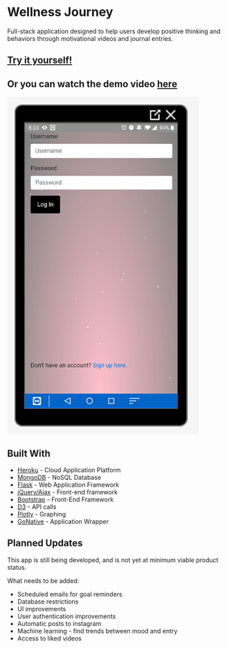 # **Wellness Journey** 

Full-stack application designed to help users develop positive thinking and behaviors through motivational videos and journal entries. 

## [Try it yourself!](https://wellnessjourney.herokuapp.com/login)

## Or you can watch the demo video [here](https://drive.google.com/open?id=18y1c42mFzwOQfzSe4IjqgzeSDtKhYxJd)

![](wellnessjourney/static/images/loginpage.PNG)

## Built With

- [Heroku](https://www.heroku.com/) - Cloud Application Platform
- [MongoDB](https://www.mongodb.com/) - NoSQL Database
- [Flask](https://palletsprojects.com/p/flask/) - Web Application Framework
- [jQuery/Ajax](https://jquery.com/) - Front-end framework 
- [Bootstrap](https://getbootstrap.com/) - Front-End Framework
- [D3](https://d3js.org/) - API calls
- [Plotly](https://plotly.com/python/) - Graphing
- [GoNative](https://gonative.io/) - Application Wrapper


## Planned Updates

This app is still being developed, and is not yet at minimum viable product status.

What needs to be added:
- Scheduled emails for goal reminders
- Database restrictions
- UI improvements
- User authentication improvements
- Automatic posts to instagram
- Machine learning - find trends between mood and entry
- Access to liked videos

